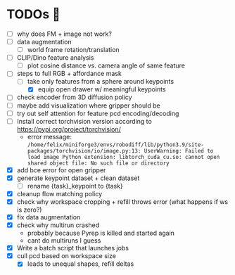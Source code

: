 # TODOs 📔
- [ ] why does FM + image not work?
- [ ] data augmentation
  - [ ] world frame rotation/translation
- [ ] CLIP/Dino feature analysis
  - [ ] plot cosine distance vs. camera angle of same feature
- [ ] steps to full RGB + affordance mask
  - [ ] take only features from a sphere around keypoints
    - [x] equip open drawer w/ meaningful keypoints
- [ ] check encoder from 3D diffusion policy
- [ ] maybe add visualization where gripper should be
- [ ] try out self attention for feature pcd encoding/decoding
- [ ] Install correct torchvision version according to https://pypi.org/project/torchvision/
  - error message: ```/home/felix/miniforge3/envs/robodiff/lib/python3.9/site-packages/torchvision/io/image.py:13: UserWarning: Failed to load image Python extension: libtorch_cuda_cu.so: cannot open shared object file: No such file or directory```
- [x] add bce error for open gripper
- [x] generate keypoint dataset + clean dataset
  - [ ] rename {task}_keypoint to {task}
- [x] cleanup flow matching policy
- [x] check why workspace cropping + refill throws error (what happens if ws is zero?)
- [x] fix data augmentation
- [x]  check why multirun crashed
    - probably because Pyrep is killed and started again
    - cant do multiruns I guess 
- [x] Write a batch script that launches jobs
- [x] cull pcd based on workspace size 
  - [x] leads to unequal shapes, refill deltas 
